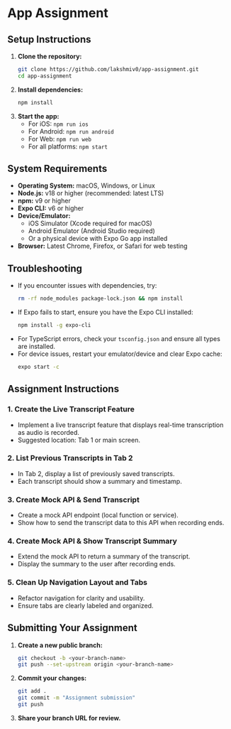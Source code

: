 # App Assignment

## Setup Instructions

1. **Clone the repository:**
   ```bash
   git clone https://github.com/lakshmiv0/app-assignment.git
   cd app-assignment
   ```
2. **Install dependencies:**
   ```bash
   npm install
   ```
3. **Start the app:**
   - For iOS: `npm run ios`
   - For Android: `npm run android`
   - For Web: `npm run web`
   - For all platforms: `npm start`

## System Requirements

- **Operating System:** macOS, Windows, or Linux
- **Node.js:** v18 or higher (recommended: latest LTS)
- **npm:** v9 or higher
- **Expo CLI:** v6 or higher
- **Device/Emulator:**
  - iOS Simulator (Xcode required for macOS)
  - Android Emulator (Android Studio required)
  - Or a physical device with Expo Go app installed
- **Browser:** Latest Chrome, Firefox, or Safari for web testing

## Troubleshooting
- If you encounter issues with dependencies, try:
  ```bash
  rm -rf node_modules package-lock.json && npm install
  ```
- If Expo fails to start, ensure you have the Expo CLI installed:
  ```bash
  npm install -g expo-cli
  ```
- For TypeScript errors, check your `tsconfig.json` and ensure all types are installed.
- For device issues, restart your emulator/device and clear Expo cache:
  ```bash
  expo start -c
  ```

## Assignment Instructions

### 1. Create the Live Transcript Feature
- Implement a live transcript feature that displays real-time transcription as audio is recorded.
- Suggested location: Tab 1 or main screen.

### 2. List Previous Transcripts in Tab 2
- In Tab 2, display a list of previously saved transcripts.
- Each transcript should show a summary and timestamp.

### 3. Create Mock API & Send Transcript
- Create a mock API endpoint (local function or service).
- Show how to send the transcript data to this API when recording ends.

### 4. Create Mock API & Show Transcript Summary
- Extend the mock API to return a summary of the transcript.
- Display the summary to the user after recording ends.

### 5. Clean Up Navigation Layout and Tabs
- Refactor navigation for clarity and usability.
- Ensure tabs are clearly labeled and organized.

## Submitting Your Assignment

1. **Create a new public branch:**
   ```bash
   git checkout -b <your-branch-name>
   git push --set-upstream origin <your-branch-name>
   ```
2. **Commit your changes:**
   ```bash
   git add .
   git commit -m "Assignment submission"
   git push
   ```
3. **Share your branch URL for review.**
